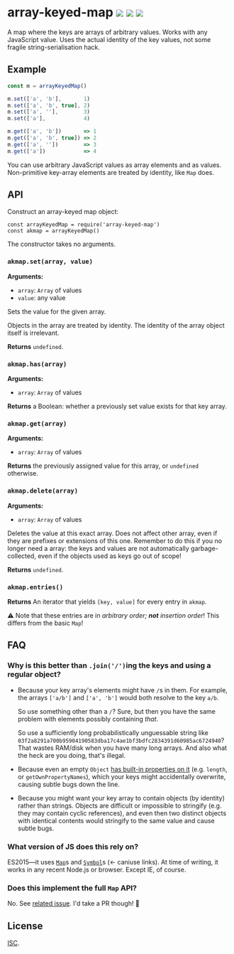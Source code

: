 # array-keyed-map [![](https://img.shields.io/npm/v/array-keyed-map.svg?style=flat-square)](https://www.npmjs.com/package/array-keyed-map) [![](https://img.shields.io/travis/anko/array-keyed-map.svg?style=flat-square)](https://travis-ci.org/anko/array-keyed-map) [![](https://img.shields.io/david/anko/array-keyed-map?style=flat-square)](https://david-dm.org/anko/array-keyed-map)

A map where the keys are arrays of arbitrary values.  Works with any JavaScript
value.  Uses the actual identity of the key values, not some fragile
string-serialisation hack.

## Example

```js
const m = arrayKeyedMap()

m.set(['a', 'b'],       1)
m.set(['a', 'b', true], 2)
m.set(['a', ''],        3)
m.set(['a'],            4)

m.get(['a', 'b'])       => 1
m.get(['a', 'b', true]) => 2
m.get(['a', ''])        => 3
m.get(['a'])            => 4
```

You can use arbitrary JavaScript values as array elements and as values.
Non-primitive key-array elements are treated by identity, like `Map` does.

## API

Construct an array-keyed map object:

```
const arrayKeyedMap = require('array-keyed-map')
const akmap = arrayKeyedMap()
```

The constructor takes no arguments.

### `akmap.set(array, value)`

**Arguments:**

 - `array`: `Array` of values
 - `value`: any value

Sets the value for the given array.

Objects in the array are treated by identity.  The identity of the array object
itself is irrelevant.

**Returns** `undefined`.

### `akmap.has(array)`

**Arguments:**

 - `array`: `Array` of values

**Returns** a Boolean: whether a previously set value exists for that key array.

### `akmap.get(array)`

**Arguments:**

 - `array`: `Array` of values

**Returns** the previously assigned value for this array, or `undefined` otherwise.

### `akmap.delete(array)`

**Arguments:**

 - `array`: `Array` of values

Deletes the value at this exact array.  Does not affect other array, even if
they are prefixes or extensions of this one.  Remember to do this if you no
longer need a array: the keys and values are not automatically
garbage-collected, even if the objects used as keys go out of scope!

**Returns** `undefined`.

### `akmap.entries()`

**Returns** An iterator that yields `[key, value]` for every entry in `akmap`.

:warning: Note that these entries are in *arbitrary order; __not__ insertion
order*!  This differs from the basic `Map`!

## FAQ

### Why is this better than `.join('/')`ing the keys and using a regular object?

 - Because your key array's elements might have `/`s in them.  For example, the
   arrays `['a/b']` and `['a', 'b']` would both resolve to the key `a/b`.

   So use something other than a `/`?  Sure, but then you have the same problem
   with elements possibly containing *that*.

   So use a sufficiently long probabilistically unguessable string like
   `03f2a8291a700b95904190583dba17c4ae1bf3bdfc2834391d60985ac6724940`?  That
   wastes RAM/disk when you have many long arrays.  And also what the heck are
   you doing, that's illegal.

 - Because even an empty `Object` [has built-in properties on
   it](https://developer.mozilla.org/en-US/docs/Web/JavaScript/Reference/Global_Objects/Object)
   (e.g. `length`, or `getOwnPropertyNames`), which your keys might
   accidentally overwrite, causing subtle bugs down the line.

 - Because you might want your key array to contain objects (by identity)
   rather than strings.  Objects are difficult or impossible to stringify (e.g.
   they may contain cyclic references), and even then two distinct objects with
   identical contents would stringify to the same value and cause subtle bugs.

### What version of JS does this rely on?

ES2015—it uses [`Map`](http://kangax.github.io/compat-table/es6/#test-Map)s and
[`Symbol`](http://kangax.github.io/compat-table/es6/#test-Symbol)s (← caniuse
links).  At time of writing, it works in any recent Node.js or browser.  Except
IE, of course.

### Does this implement the full `Map` API?

No.  See [related issue](https://github.com/anko/array-keyed-map/issues/1).
I'd take a PR though! :stars:

## License

[ISC](https://opensource.org/licenses/isc).
